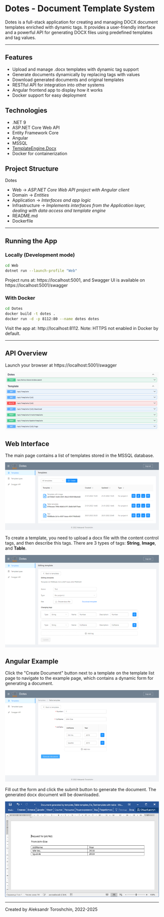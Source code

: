 # Dotes - Document Template System

Dotes is a full-stack application for creating and managing DOCX document templates enriched with dynamic tags. It provides a user-friendly interface and a powerful API for generating DOCX files using predefined templates and tag values.

---

##  Features

-  Upload and manage .docx templates with dynamic tag support
-  Generate documents dynamically by replacing tags with values
-  Download generated documents and original templates
-  RESTful API for integration into other systems
-  Angular frontend app to display how it works
-  Docker support for easy deployment


##  Technologies

- .NET 9
- ASP.NET Core Web API
- Entity Framework Core
- Angular
- MSSQL
- [TemplateEngine.Docx](https://github.com/UNIT6-open/TemplateEngine.Docx)
- Docker for containerization


##  Project Structure

Dotes
- Web -> *ASP.NET Core Web API project with Angular client*
- Domain -> *Entities*
- Application -> *Interfaces and app logic*
- Infrastructure -> *Implements interfaces from the Application layer, dealing with data access and template engine*
- README.md
- Dockerfile

---

##  Running the App

###  Locally (Development mode)

```bash
cd Web
dotnet run --launch-profile "Web"
```
Project runs at: https://localhost:5001, and Swagger UI is available on https://localhost:5001/swagger

###  With Docker
```bash
cd Dotes
docker build -t dotes .
docker run -d -p 8112:80 --name dotes dotes
```

Visit the app at: http://localhost:8112. Note: HTTPS not enabled in Docker by default.

---

##  API Overview
Launch your browser at
https://localhost:5001/swagger

![Swagger API](https://github.com/alsetor/dotes/blob/main/swagger-page.png)

## Web Interface
The main page contains a list of templates stored in the MSSQL database.

![Templates list page](https://github.com/alsetor/dotes/blob/main/templates-page.png)

To create a template, you need to upload a docx file with the content control tags, and then describe this tags. There are 3 types of tags: **String**, **Image**, and **Table**.

![Template page](https://github.com/alsetor/dotes/blob/main/template-page.png)

## Angular Example
Click the "Create Document" button next to a template on the template list page to navigate to the example page, which contains a dynamic form for generating a document.

![Dynamic form](https://github.com/alsetor/dotes/blob/main/dynamic-form-example.png)

Fill out the form and click the submit button to generate the document. The generated docx document will be downloaded.

![Word example](https://github.com/alsetor/dotes/blob/main/word-example.png)

---

Created by Aleksandr Toroshchin, 2022-2025
